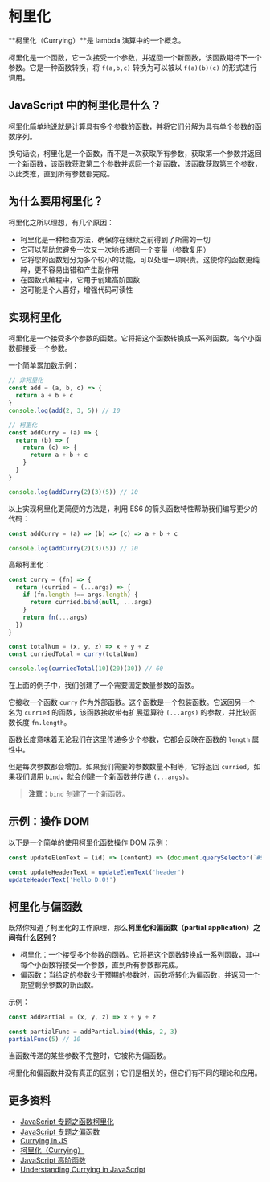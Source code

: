 # 柯里化

**柯里化（Currying）**是 lambda 演算中的一个概念。

柯里化是一个函数，它一次接受一个参数，并返回一个新函数，该函数期待下一个参数。它是一种函数转换，将 `f(a,b,c)` 转换为可以被以 `f(a)(b)(c)` 的形式进行调用。

## JavaScript 中的柯里化是什么？

柯里化简单地说就是计算具有多个参数的函数，并将它们分解为具有单个参数的函数序列。

换句话说，柯里化是一个函数，而不是一次获取所有参数，获取第一个参数并返回一个新函数，该函数获取第二个参数并返回一个新函数，该函数获取第三个参数，以此类推，直到所有参数都完成。

## 为什么要用柯里化？

柯里化之所以理想，有几个原因：

- 柯里化是一种检查方法，确保你在继续之前得到了所需的一切
- 它可以帮助您避免一次又一次地传递同一个变量（参数复用）
- 它将您的函数划分为多个较小的功能，可以处理一项职责。这使你的函数更纯粹，更不容易出错和产生副作用
- 在函数式编程中，它用于创建高阶函数
- 这可能是个人喜好，增强代码可读性

## 实现柯里化

柯里化是一个接受多个参数的函数。它将把这个函数转换成一系列函数，每个小函数都接受一个参数。

一个简单累加数示例：

```js
// 非柯里化
const add = (a, b, c) => {
  return a + b + c
}
console.log(add(2, 3, 5)) // 10

// 柯里化
const addCurry = (a) => {
  return (b) => {
    return (c) => {
      return a + b + c
    }
  }
}

console.log(addCurry(2)(3)(5)) // 10
```

以上实现柯里化更简便的方法是，利用 ES6 的箭头函数特性帮助我们编写更少的代码：

```js
const addCurry = (a) => (b) => (c) => a + b + c

console.log(addCurry(2)(3)(5)) // 10
```

高级柯里化：

```js
const curry = (fn) => {
  return (curried = (...args) => {
    if (fn.length !== args.length) {
      return curried.bind(null, ...args)
    }
    return fn(...args)
  })
}

const totalNum = (x, y, z) => x + y + z
const curriedTotal = curry(totalNum)

console.log(curriedTotal(10)(20)(30)) // 60
```

在上面的例子中，我们创建了一个需要固定数量参数的函数。

它接收一个函数 `curry` 作为外部函数。这个函数是一个包装函数。它返回另一个名为 `curried` 的函数，该函数接收带有扩展运算符 `(...args)` 的参数，并比较函数长度 `fn.length`。

函数长度意味着无论我们在这里传递多少个参数，它都会反映在函数的 `length` 属性中。

但是每次参数都会增加。如果我们需要的参数数量不相等，它将返回 `curried`。如果我们调用 `bind`，就会创建一个新函数并传递 `(...args)`。

> **注意**：`bind` 创建了一个新函数。

## 示例：操作 DOM

以下是一个简单的使用柯里化函数操作 DOM 示例：

```js
const updateElemText = (id) => (content) => (document.querySelector(`#${id}`).textContent = content)

const updateHeaderText = updateElemText('header')
updateHeaderText('Hello D.O!')
```

## 柯里化与偏函数

既然你知道了柯里化的工作原理，那么**柯里化和偏函数（partial application）之间有什么区别？**

- 柯里化：一个接受多个参数的函数。它将把这个函数转换成一系列函数，其中每个小函数将接受一个参数，直到所有参数都完成。
- 偏函数：当给定的参数少于预期的参数时，函数将转化为偏函数，并返回一个期望剩余参数的新函数。

示例：

```js
const addPartial = (x, y, z) => x + y + z

const partialFunc = addPartial.bind(this, 2, 3)
partialFunc(5) // 10
```

当函数传递的某些参数不完整时，它被称为偏函数。

柯里化和偏函数并没有真正的区别；它们是相关的，但它们有不同的理论和应用。

## 更多资料

- [JavaScript 专题之函数柯里化](https://github.com/mqyqingfeng/Blog/issues/42)
- [JavaScript 专题之偏函数](https://github.com/mqyqingfeng/Blog/issues/43)
- [Currying in JS](https://hackernoon.com/currying-in-js-d9ddc64f162e)
- [柯里化（Currying）](https://zh.javascript.info/currying-partials)
- [JavaScript 高阶函数](https://github.com/lio-zero/blog/blob/master/JavaScript/JavaScript%20%E9%AB%98%E9%98%B6%E5%87%BD%E6%95%B0.md)
- [Understanding Currying in JavaScript](https://blog.bitsrc.io/understanding-currying-in-javascript-ceb2188c339)

